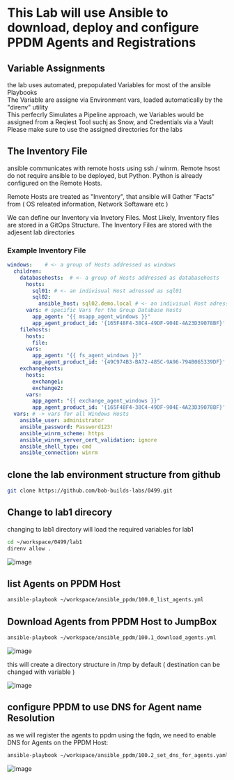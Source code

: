 # This Lab will use Ansible to download, deploy and configure PPDM Agents and Registrations

## Variable Assignments
the lab uses automated, prepopulated Variables for most of the ansible Playbooks  
The Variable are assigne via Environment vars, loaded automatically by the "direnv" utility  
This perfecrly Simulates a Pipeline approach, we Variables would be assigned from a Reqiest Tool suchj as Snow, and Credentials via a Vault
Please make sure to use the assigned directories for the labs

## The Inventory File

ansible communicates with remote hosts using ssh / winrm. Remote hsost do not require ansible to be deployed, but Python.
Python is already configured on the Remote Hosts. 

Remote Hosts are treated as "Inventory", that ansible will Gather "Facts" from ( OS releated information, Network Softaware etc )

We can define our Inventory via Invetory Files. Most Likely, Inventory files are stored in a GitOps Structure. The Inventory Files are stored with the adjesent lab directories

### Example Inventory File

```yaml
windows:    # <- a group of Hosts addressed as windows
  children:
    databasehosts:  # <- a group of Hosts addressed as databasehosts
      hosts:
        sql01: # <- an indivisual Host adressed as sql01
        sql02:
          ansible_host: sql02.demo.local # <- an indivisual Host adressed as sql02. resolvable as sql02.demo.local
      vars: # specific Vars for the Group Database Hosts
        app_agent: "{{ msapp_agent_windows }}"
        app_agent_product_id: '{165F48F4-38C4-49DF-904E-4A23D39078BF}'
    filehosts:
      hosts:
        file:
      vars:
        app_agent: "{{ fs_agent_windows }}"
        app_agent_product_id: '{49C974B3-BA72-485C-9A96-794B065339DF}'
    exchangehosts:
      hosts:
        exchange1:
        exchange2:
      vars:
        app_agent: "{{ exchange_agent_windows }}"
        app_agent_product_id: '{165F48F4-38C4-49DF-904E-4A23D39078BF}'
  vars: # -> vars for all Windows Hosts
    ansible_user: administrator
    ansible_password: Password123!
    ansible_winrm_scheme: https
    ansible_winrm_server_cert_validation: ignore
    ansible_shell_type: cmd
    ansible_connection: winrm
```
## clone the lab environment structure from github

```bash
git clone https://github.com/bob-builds-labs/0499.git

```

## Change to lab1 direcory
changing to lab1 directory will load the required variables for lab1

```bash
cd ~/workspace/0499/lab1
direnv allow .

```
![image](https://github.com/bob-builds-labs/bob-builds-labs.github.io/assets/8255007/bbf80fbe-83e2-4d38-9ff6-17f26171f9d0)


## list  Agents on PPDM Host 
```bash
ansible-playbook ~/workspace/ansible_ppdm/100.0_list_agents.yml
```



## Download Agents from PPDM Host to JumpBox
```bash
ansible-playbook ~/workspace/ansible_ppdm/100.1_download_agents.yml
```
![image](https://github.com/bob-builds-labs/bob-builds-labs.github.io/assets/8255007/9f62f030-ef02-415a-95bb-8b93309b6767)


this will create a directory structure in /tmp by default ( destination can be changed with variable )

![image](https://github.com/bob-builds-labs/bob-builds-labs.github.io/assets/8255007/589b6ead-4320-466a-970f-05743fc3d689)

## configure PPDM to use DNS for Agent name Resolution
as we will register the agents to ppdm using the fqdn, we need to enable DNS for Agents on the PPDM Host:

```bash
ansible-playbook ~/workspace/ansible_ppdm/100.2_set_dns_for_agents.yaml
```
![image](https://github.com/bob-builds-labs/bob-builds-labs.github.io/assets/8255007/8dd03804-e21d-4d12-848a-15b0fdb9dfa2)



